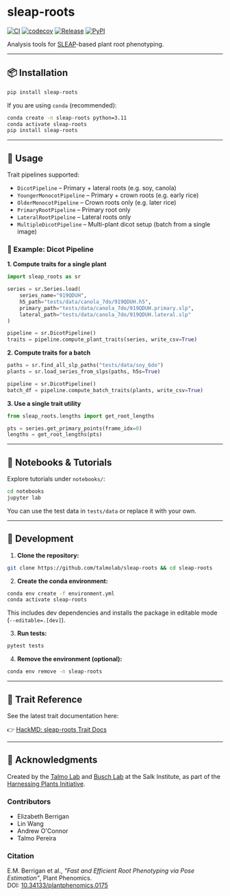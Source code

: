 # sleap-roots

[![CI](https://github.com/talmolab/sleap-roots/actions/workflows/ci.yml/badge.svg)](https://github.com/talmolab/sleap-roots/actions/workflows/ci.yml)
[![codecov](https://codecov.io/gh/talmolab/sleap-roots/branch/main/graph/badge.svg)](https://codecov.io/gh/talmolab/sleap-roots)
[![Release](https://img.shields.io/github/v/release/talmolab/sleap-roots?label=Latest)](https://github.com/talmolab/sleap-roots/releases/)
[![PyPI](https://img.shields.io/pypi/v/sleap-roots?label=PyPI)](https://pypi.org/project/sleap-roots)

Analysis tools for [SLEAP](https://sleap.ai)-based plant root phenotyping.

---

## 📦 Installation

```bash
pip install sleap-roots
```

If you are using `conda` (recommended):

```bash
conda create -n sleap-roots python=3.11
conda activate sleap-roots
pip install sleap-roots
```

---

## 🌱 Usage

Trait pipelines supported:

- `DicotPipeline` – Primary + lateral roots (e.g. soy, canola)
- `YoungerMonocotPipeline` – Primary + crown roots (e.g. early rice)
- `OlderMonocotPipeline` – Crown roots only (e.g. later rice)
- `PrimaryRootPipeline` – Primary root only
- `LateralRootPipeline` – Lateral roots only
- `MultipleDicotPipeline` – Multi-plant dicot setup (batch from a single image)

### 🔁 Example: Dicot Pipeline

**1. Compute traits for a single plant**

```python
import sleap_roots as sr

series = sr.Series.load(
    series_name="919QDUH",
    h5_path="tests/data/canola_7do/919QDUH.h5",
    primary_path="tests/data/canola_7do/919QDUH.primary.slp",
    lateral_path="tests/data/canola_7do/919QDUH.lateral.slp"
)

pipeline = sr.DicotPipeline()
traits = pipeline.compute_plant_traits(series, write_csv=True)
```

**2. Compute traits for a batch**

```python
paths = sr.find_all_slp_paths("tests/data/soy_6do")
plants = sr.load_series_from_slps(paths, h5s=True)

pipeline = sr.DicotPipeline()
batch_df = pipeline.compute_batch_traits(plants, write_csv=True)
```

**3. Use a single trait utility**

```python
from sleap_roots.lengths import get_root_lengths

pts = series.get_primary_points(frame_idx=0)
lengths = get_root_lengths(pts)
```

---

## 📓 Notebooks & Tutorials

Explore tutorials under `notebooks/`:

```bash
cd notebooks
jupyter lab
```

You can use the test data in `tests/data` or replace it with your own.

---

## 🧪 Development

1. **Clone the repository:**

```bash
git clone https://github.com/talmolab/sleap-roots && cd sleap-roots
```

2. **Create the conda environment:**

```bash
conda env create -f environment.yml
conda activate sleap-roots
```

This includes dev dependencies and installs the package in editable mode (`--editable=.[dev]`).

3. **Run tests:**

```bash
pytest tests
```

4. **Remove the environment (optional):**

```bash
conda env remove -n sleap-roots
```

---

## 📖 Trait Reference

See the latest trait documentation here:

👉 [HackMD: sleap-roots Trait Docs](https://hackmd.io/DMiXO2kXQhKH8AIIcIy--g)

---

## 🤝 Acknowledgments

Created by the [Talmo Lab](https://talmolab.org) and [Busch Lab](https://busch.salk.edu) at the Salk Institute, as part of the [Harnessing Plants Initiative](https://www.salk.edu/harnessing-plants-initiative/).

### Contributors

- Elizabeth Berrigan
- Lin Wang
- Andrew O'Connor
- Talmo Pereira

### Citation

E.M. Berrigan et al., *"Fast and Efficient Root Phenotyping via Pose Estimation"*, Plant Phenomics.  
DOI: [10.34133/plantphenomics.0175](https://doi.org/10.34133/plantphenomics.0175)